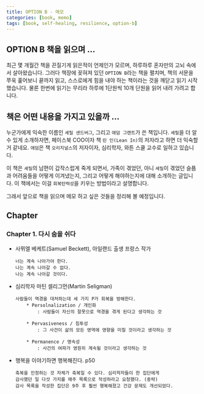 ```yaml
---
title: OPTION B - 메모
categories: [book, memo]
tags: [book, self-healing, resilience, option-b]
---
```


## OPTION B 책을 읽으며 ...

최근 몇 개월간 책을 끈질기게 읽은적이 언제인가 모르며, 하루하루 혼자만의 고뇌 속에서 살아왔습니다. 
그러다 책장에 꽂혀져 있던 `OPTION B`라는 책을 펼치며, 책의 서문을 쭈욱 훑어보니 끝까지 읽고, 
스스로에게 힘을 내야 하는 책이라는 것을 깨닫고 읽기 시작했습니다. 물론 한번에 읽기는 무리라 하루에 
1단원씩 10개 단원을 읽어 내려 가려고 합니다. 

## 책은 어떤 내용을 가지고 있을까 ...

누군가에게 익숙한 이름인 `셰릴 샌드버그`, 그리고 `애덤 그랜트`가 쓴 책입니다. 
`셰릴`을 더 알수 있게 소개하자면, 페이스북 COO이자 책 `린 인(Lean In)`의 저자라고 하면 더 익숙할 거 같네요. 
`애덤`은 책 `오리지널스`의 저자이자, 심리학자, 와튼 스쿨 교수로 일하고 있습니다. 

이 책은 `셰릴`의 남편이 갑작스럽게 죽게 되면서, 가족이 겪었던, 아니 `셰릴`이 겪었던 슬픔과 어려움들을 
어떻게 이겨냈는지, 그리고 어떻게 해야하는지에 대해 소개하는 글입니다. 이 책에서는 이걸 
`회복탄력성`을 키우는 방법이라고 설명합니다. 

그래서 앞으로 책을 읽으며 메모 하고 싶은 것들을 정리해 볼 예정입니다. 

## Chapter 
### Chapter 1. 다시 숨을 쉬다 
- 사뮈엘 베케트(Samuel Beckett), 아일랜드 출생 프랑스 작가
    ```
    너는 계속 나아가야 한다. 
    나는 계속 나아갈 수 없다. 
    나는 계속 나아갈 것이다.
    ```

- 심리학자 마틴 셀리그먼(Martin Seligman)

    ```
    사람들이 역경을 대처하는데 세 가지 P가 회복을 방해한다. 
        * Persolnalization / 개인화 
            : 사람들이 자신의 잘못으로 역경을 겪게 된다고 생각하는 것 

        * Pervasiveness / 침투성 
            : 그 사건이 삶의 모든 영역에 영향을 미칠 것이라고 생각하는 것 

        * Permanence / 영속성 
            : 사건의 여파가 영원히 계속될 것이라고 생각하는 것
    ```

- 행복을 이야기하면 행복해진다. p50
    ```
    축복을 인정하는 것 자체가 축복일 수 있다. 심리학자들이 한 집단에게 
    감사했던 일 다섯 가지를 매주 목록으로 작성하라고 요청했다. (중략)
    감사 목록을 작성한 집단은 9주 후 훨씬 행복해졌고 건강 문제도 개선되었다. 
    ```
